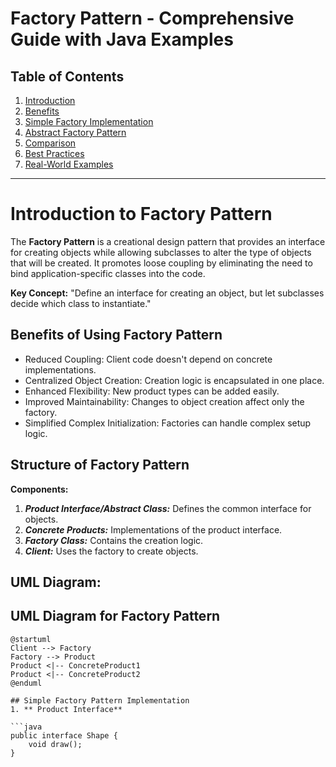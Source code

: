 # Factory Pattern - Comprehensive Guide with Java Examples

## Table of Contents
1. [Introduction](#introduction)
2. [Benefits](#benefits)
3. [Simple Factory Implementation](#simple-factory-implementation)
4. [Abstract Factory Pattern](#abstract-factory-pattern)
5. [Comparison](#comparison)
6. [Best Practices](#best-practices)
7. [Real-World Examples](#real-world-examples)

---
# Introduction to Factory Pattern
The **Factory Pattern** is a creational design pattern that provides an interface for creating objects while allowing subclasses to alter the type of objects that will be created. It promotes loose coupling by eliminating the need to bind application-specific classes into the code.

**Key Concept:**
"Define an interface for creating an object, but let subclasses decide which class to instantiate."

## Benefits of Using Factory Pattern

- Reduced Coupling: Client code doesn't depend on concrete implementations.
- Centralized Object Creation: Creation logic is encapsulated in one place.
- Enhanced Flexibility: New product types can be added easily.
- Improved Maintainability: Changes to object creation affect only the factory.
- Simplified Complex Initialization: Factories can handle complex setup logic.

## Structure of Factory Pattern
**Components:**
1. ***Product Interface/Abstract Class:*** Defines the common interface for objects.
2. ***Concrete Products:*** Implementations of the product interface.
3. ***Factory Class:*** Contains the creation logic.
4. ***Client:*** Uses the factory to create objects.

## UML Diagram:
## UML Diagram for Factory Pattern

```plantuml
@startuml
Client --> Factory
Factory --> Product
Product <|-- ConcreteProduct1
Product <|-- ConcreteProduct2
@enduml

## Simple Factory Pattern Implementation
1. ** Product Interface**

```java
public interface Shape {
    void draw();
}

